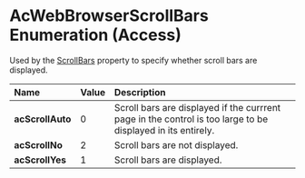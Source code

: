 
# AcWebBrowserScrollBars Enumeration (Access)

Used by the [ScrollBars](7f886ed1-32d1-5f0c-022f-e310046f75e0.md) property to specify whether scroll bars are displayed.



|**Name**|**Value**|**Description**|
|:-----|:-----|:-----|
|**acScrollAuto**|0|Scroll bars are displayed if the currrent page in the control is too large to be displayed in its entirely.|
|**acScrollNo**|2|Scroll bars are not displayed.|
|**acScrollYes**|1|Scroll bars are displayed.|
